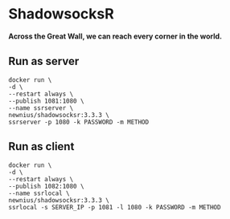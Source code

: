 # ShadowsocksR

__Across the Great Wall, we can reach every corner in the world.__

## Run as server
```
docker run \
-d \
--restart always \
--publish 1081:1080 \
--name ssrserver \
newnius/shadowsocksr:3.3.3 \
ssrserver -p 1080 -k PASSWORD -m METHOD
```

## Run as client
```
docker run \
-d \
--restart always \
--publish 1082:1080 \
--name ssrlocal \
newnius/shadowsocksr:3.3.3 \
ssrlocal -s SERVER_IP -p 1081 -l 1080 -k PASSWORD -m METHOD
```
